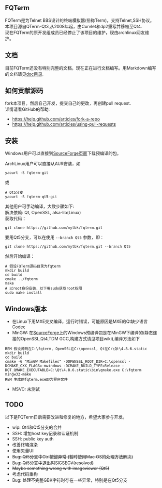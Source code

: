 ## FQTerm
FQTerm是为Telnet BBS设计的终端模拟器(俗称Term)，支持Telnet,SSH协议。    
本项目源自QTerm-Qt3,从2008年起，由Curvlet和dp2重写并移植至Qt4.    
现在FQTerm的原开发组成员已经停止了该项目的维护，现由archlinux网友维护。    

## 文档
目前FQTerm还没有特别完整的文档，现在正在进行文档编写。用Markdown编写的文档请见[doc目录](doc/).

## 如何贡献源码
fork本项目，然后自己开发，提交自己的更改，再创建pull request.    
详情请看GitHub的帮助:
- https://help.github.com/articles/fork-a-repo
- https://help.github.com/articles/using-pull-requests

## 安装
Windows用户可以直接到[SourceForge页面](http://sourceforge.net/projects/fqterm/files/windows/)下载预编译的包。

ArchLinux用户可以直接从AUR安装，如
```
yaourt -S fqterm-git
```
或
```
# Qt5分支
yaourt -S fqterm-qt5-git
```

其他用户可手动编译，大致步骤如下:    
解决依赖: Qt, OpenSSL, alsa-lib(Linux)    
获取代码：      
```
git clone https://github.com/mytbk/fqterm.git
```
要用Qt5分支，可以在使用 ```--branch Qt5``` 参数，即：
```
git clone https://github.com/mytbk/fqterm.git --branch Qt5
```
然后开始编译：      

```
# 假设FQTerm源码目录为fqterm
mkdir build
cd build
cmake ../fqterm
make
# 以root身份安装，以下用sudo获取root权限
sudo make install
```

## Windows版本
- 在Linux下用MXE交叉编译，运行时错误，可能原因是MXE的Qt缺少语言Codec
- MinGW: 在[SourceForge](http://sourceforge.net/projects/fqterm/files/windows/)上的Windows预编译包是在MinGW下编译的(静态连接的OpenSSL,Qt4,TDM GCC,构建方式请见项目wiki),编译方法如下  
```
REM 假设源码在C:\fqterm, OpenSSL在C:\openssl, Qt在C:\Qt\4.8.6.static
mkdir build
cd build
cmake -G "MinGW Makefiles" -DOPENSSL_ROOT_DIR=C:\openssl -DCMAKE_CXX_FLAGS=-mwindows -DCMAKE_BUILD_TYPE=Release -DQT_QMAKE_EXECUTABLE=C:\Qt\4.8.6.static\bin\qmake.exe C:\fqterm
mingw32-make
REM 生成的fqterm.exe即为程序文件
```
- MSVC: 未测试

## TODO
以下是FQTerm日后需要改进和修复的地方，希望大家参与开发。
- wip: Qt4和Qt5分支的合并
- SSH: 增加host key记录和认证机制
- SSH: public key auth
- 改善终端渲染
- 使用矢量UI
- ~~Bug: Qt5分支中Ctrl按键异常 (暂时使用Mac OS的处理方法解决)~~
- ~~Bug: Qt5分支中退出时SIGSEGV(resolved)~~
- ~~Maybe something wrong with imageviewer (Qt5)~~
- 考虑代码重构
- Bug: 处理不完整GBK字符时存在一些异常，特别是在Qt5分支

